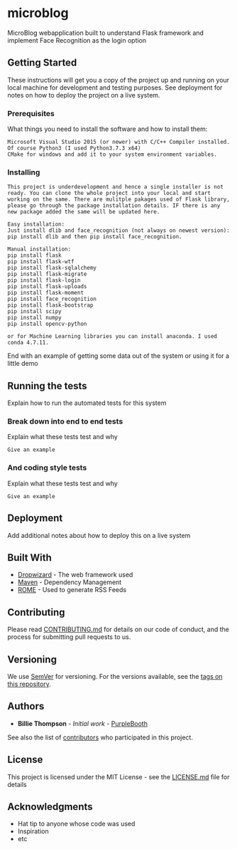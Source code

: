 # microblog
MicroBlog webapplication built to understand Flask framework and implement Face Recognition as the login option

## Getting Started

These instructions will get you a copy of the project up and running on your local machine for development and testing purposes. See deployment for notes on how to deploy the project on a live system.

### Prerequisites

What things you need to install the software and how to install them:

```
Microsoft Visual Studio 2015 (or newer) with C/C++ Compiler installed.
Of course Python3 (I used Python3.7.3 x64)
CMake for windows and add it to your system environment variables.
```

### Installing
```
This project is underdevelopment and hence a single installer is not ready. You can clone the whole project into your local and start working on the same. There are mulitple pakages used of Flask library, please go through the package installation details. IF there is any new package added the same will be updated here. 
```
```
Easy installation:
Just install dlib and face_recognition (not always on newest version):
pip install dlib and then pip install face_recognition.

Manual installation:
pip install flask
pip install flask-wtf
pip install flask-sqlalchemy
pip install flask-migrate
pip install flask-login
pip install flask-uploads
pip install flask-moment
pip install face_recognition
pip install flask-bootstrap
pip install scipy
pip install numpy
pip install opencv-python

or for Machine Learning libraries you can install anaconda. I used conda 4.7.11.
```

End with an example of getting some data out of the system or using it for a little demo

## Running the tests

Explain how to run the automated tests for this system

### Break down into end to end tests

Explain what these tests test and why

```
Give an example
```

### And coding style tests

Explain what these tests test and why

```
Give an example
```

## Deployment

Add additional notes about how to deploy this on a live system

## Built With

* [Dropwizard](http://www.dropwizard.io/1.0.2/docs/) - The web framework used
* [Maven](https://maven.apache.org/) - Dependency Management
* [ROME](https://rometools.github.io/rome/) - Used to generate RSS Feeds

## Contributing

Please read [CONTRIBUTING.md](https://gist.github.com/PurpleBooth/b24679402957c63ec426) for details on our code of conduct, and the process for submitting pull requests to us.

## Versioning

We use [SemVer](http://semver.org/) for versioning. For the versions available, see the [tags on this repository](https://github.com/your/project/tags). 

## Authors

* **Billie Thompson** - *Initial work* - [PurpleBooth](https://github.com/PurpleBooth)

See also the list of [contributors](https://github.com/your/project/contributors) who participated in this project.

## License

This project is licensed under the MIT License - see the [LICENSE.md](LICENSE.md) file for details

## Acknowledgments

* Hat tip to anyone whose code was used
* Inspiration
* etc
